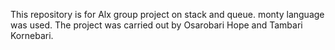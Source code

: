 This repository is for Alx group project on stack and queue. monty language was used. 
The project was carried out by Osarobari Hope and Tambari Kornebari.
